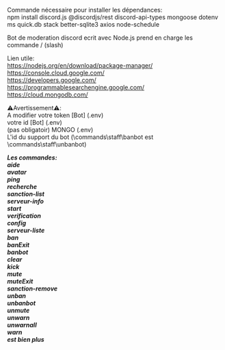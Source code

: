 Commande nécessaire pour installer les dépendances:   
npm install discord.js @discordjs/rest discord-api-types mongoose dotenv ms quick.db stack better-sqlite3 axios node-schedule  

Bot de moderation discord ecrit avec Node.js prend en charge les commande / (slash)

Lien utile:  
https://nodejs.org/en/download/package-manager/  
https://console.cloud.google.com/  
https://developers.google.com/  
https://programmablesearchengine.google.com/  
https://cloud.mongodb.com/  

⚠️Avertissement⚠️:  
A modifier votre token [Bot] (.env)  
votre id [Bot] (.env)  
(pas obligatoir) MONGO (.env)  
L'id du support du bot (\commands\staff\banbot est \commands\staff\unbanbot)  

***Les commandes:***  
***aide  
avatar  
ping  
recherche  
sanction-list  
serveur-info  
start  
verification  
config  
serveur-liste  
ban  
banExit  
banbot  
clear  
kick  
mute  
muteExit  
sanction-remove  
unban  
unbanbot  
unmute  
unwarn  
unwarnall  
warn  
est bien plus***  
